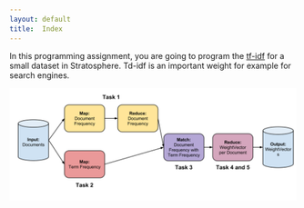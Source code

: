 ```yaml
--- 
layout: default 
title:  Index
---
```


In this programming assignment, you are going to program the [tf-idf](http://en.wikipedia.org/wiki/Tf%E2%80%93idf) for a small dataset in Stratosphere. Td-idf is an important weight for example for search engines.

<img src="plan.svg" onerror="this.onerror=null; this.src='image.png'" class="img-rounded">

